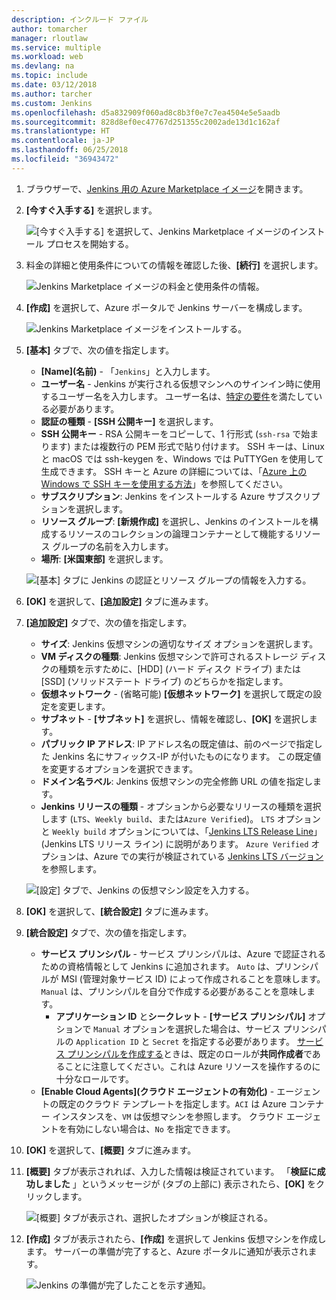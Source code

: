 ```yaml
---
description: インクルード ファイル
author: tomarcher
manager: rloutlaw
ms.service: multiple
ms.workload: web
ms.devlang: na
ms.topic: include
ms.date: 03/12/2018
ms.author: tarcher
ms.custom: Jenkins
ms.openlocfilehash: d5a832909f060ad8c8b3f0e7c7ea4504e5e5aadb
ms.sourcegitcommit: 828d8ef0ec47767d251355c2002ade13d1c162af
ms.translationtype: HT
ms.contentlocale: ja-JP
ms.lasthandoff: 06/25/2018
ms.locfileid: "36943472"
---
```

1. ブラウザーで、[Jenkins 用の Azure Marketplace イメージ](https://azuremarketplace.microsoft.com/marketplace/apps/azure-oss.jenkins?tab=Overview)を開きます。

1. **[今すぐ入手する]** を選択します。

    ![[今すぐ入手する] を選択して、Jenkins Marketplace イメージのインストール プロセスを開始する。](./media/jenkins-install-from-azure-marketplace-image/jenkins-install-get-it-now.png)

1. 料金の詳細と使用条件についての情報を確認した後、**[続行]** を選択します。

    ![Jenkins Marketplace イメージの料金と使用条件の情報。](./media/jenkins-install-from-azure-marketplace-image/jenkins-install-pricing-and-terms.png)

1. **[作成]** を選択して、Azure ポータルで Jenkins サーバーを構成します。 

    ![Jenkins Marketplace イメージをインストールする。](./media/jenkins-install-from-azure-marketplace-image/jenkins-install-create.png)

1. **[基本]** タブで、次の値を指定します。

    - **[Name]\(名前\)** - 「`Jenkins`」と入力します。
    - **ユーザー名** - Jenkins が実行される仮想マシンへのサインイン時に使用するユーザー名を入力します。 ユーザー名は、[特定の要件](/azure/virtual-machines/linux/faq#what-are-the-username-requirements-when-creating-a-vm)を満たしている必要があります。
    - **認証の種類** - **[SSH 公開キー]** を選択します。
    - **SSH 公開キー** - RSA 公開キーをコピーして、1 行形式 (`ssh-rsa` で始まります) または複数行の PEM 形式で貼り付けます。 SSH キーは、Linux と macOS では ssh-keygen を、Windows では PuTTYGen を使用して生成できます。 SSH キーと Azure の詳細については、「[Azure 上の Windows で SSH キーを使用する方法](/azure/virtual-machines/linux/ssh-from-windows)」を参照してください。
    - **サブスクリプション**: Jenkins をインストールする Azure サブスクリプションを選択します。
    - **リソース グループ**: **[新規作成]** を選択し、Jenkins のインストールを構成するリソースのコレクションの論理コンテナーとして機能するリソース グループの名前を入力します。
    - **場所**: **[米国東部]** を選択します。

    ![[基本] タブに Jenkins の認証とリソース グループの情報を入力する。](./media/jenkins-install-from-azure-marketplace-image/jenkins-configure-basic.png)

1. **[OK]** を選択して、**[追加設定]** タブに進みます。 

1. **[追加設定]** タブで、次の値を指定します。

    - **サイズ**: Jenkins 仮想マシンの適切なサイズ オプションを選択します。
    - **VM ディスクの種類**: Jenkins 仮想マシンで許可されるストレージ ディスクの種類を示すために、[HDD] \(ハード ディスク ドライブ) または [SSD] \(ソリッドステート ドライブ) のどちらかを指定します。
    - **仮想ネットワーク** - (省略可能) **[仮想ネットワーク]** を選択して既定の設定を変更します。
    - **サブネット** - **[サブネット]** を選択し、情報を確認し、**[OK]** を選択します。
    - **パブリック IP アドレス**: IP アドレス名の既定値は、前のページで指定した Jenkins 名にサフィックス-IP が付いたものになります。 この既定値を変更するオプションを選択できます。
    - **ドメイン名ラベル**: Jenkins 仮想マシンの完全修飾 URL の値を指定します。
    - **Jenkins リリースの種類** - オプションから必要なリリースの種類を選択します (`LTS`、`Weekly build`、または`Azure Verified`)。 `LTS` オプションと `Weekly build` オプションについては、「[Jenkins LTS Release Line](https://jenkins.io/download/lts/)」(Jenkins LTS リリース ライン) に説明があります。 `Azure Verified` オプションは、Azure での実行が検証されている [Jenkins LTS バージョン](https://jenkins.io/download/lts/) を参照します。 

    ![[設定] タブで、Jenkins の仮想マシン設定を入力する。](./media/jenkins-install-from-azure-marketplace-image/jenkins-configure-settings.png)

1. **[OK]** を選択して、**[統合設定]** タブに進みます。

1. **[統合設定]** タブで、次の値を指定します。

    - **サービス プリンシパル** - サービス プリンシパルは、Azure で認証されるための資格情報として Jenkins に追加されます。 `Auto` は、プリンシパルが MSI (管理対象サービス ID) によって作成されることを意味します。 `Manual` は、プリンシパルを自分で作成する必要があることを意味します。 
        - **アプリケーション ID** と**シークレット** - **[サービス プリンシパル]** オプションで `Manual` オプションを選択した場合は、サービス プリンシパルの `Application ID` と `Secret` を指定する必要があります。 [サービス プリンシパルを作成する](/cli/azure/create-an-azure-service-principal-azure-cli)ときは、既定のロールが**共同作成者**であることに注意してください。これは Azure リソースを操作するのに十分なロールです。
    - **[Enable Cloud Agents]\(クラウド エージェントの有効化\)** - エージェントの既定のクラウド テンプレートを指定します。`ACI` は Azure コンテナー インスタンスを、`VM` は仮想マシンを参照します。 クラウド エージェントを有効にしない場合は、`No` を指定できます。

1. **[OK]** を選択して、**[概要]** タブに進みます。

1. **[概要]** タブが表示されれば、入力した情報は検証されています。 「**検証に成功しました** 」というメッセージが (タブの上部に) 表示されたら、**[OK]** をクリックします。 

    ![[概要] タブが表示され、選択したオプションが検証される。](./media/jenkins-install-from-azure-marketplace-image/jenkins-configure-summary.png)

1. **[作成]** タブが表示されたら、**[作成]** を選択して Jenkins 仮想マシンを作成します。 サーバーの準備が完了すると、Azure ポータルに通知が表示されます。

    ![Jenkins の準備が完了したことを示す通知。](./media/jenkins-install-from-azure-marketplace-image/jenkins-install-notification.png)